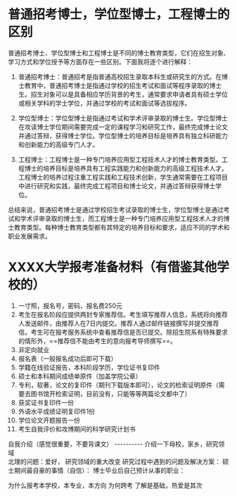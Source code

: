 # 普通招考博士，学位型博士，工程博士的区别

普通招考博士、学位型博士和工程博士是不同的博士教育类型，它们在招生对象、学习方式和学位授予等方面存在一些区别。下面我将逐个进行解释：

1. 普通招考博士：普通招考是指普通高校招生录取本科生或研究生的方式。在博士教育中，普通招考博士是指通过学校的招生考试和面试等程序录取的博士生。招生对象可以是具备相应学历背景的考生，通常要求申请者具有硕士学位或相关学科的学士学位，并通过学校的考试和面试等选拔程序。

2. 学位型博士：学位型博士是指通过考试和学术评审录取的博士生。学位型博士在攻读博士学位期间需要完成一定的课程学习和研究工作，最终完成博士论文并通过答辩，获得博士学位。学位型博士的培养目标是培养具有独立科研能力和创新能力的高级专门人才。

3. 工程博士：工程博士是一种专门培养应用型工程技术人才的博士教育类型。工程博士的培养目标是培养具有工程实践能力和创新能力的高级工程技术人才。工程博士的培养过程注重工程实践和工程技术创新，学生通常需要在工程项目中进行研究和实践，最终完成工程项目和博士论文，并通过答辩获得博士学位。

总结来说，普通招考博士是通过学校招生考试录取的博士生，学位型博士是通过考试和学术评审录取的博士生，而工程博士是一种专门培养应用型工程技术人才的博士教育类型。每种博士教育类型都有其特定的培养目标和要求，适应不同的学术和职业发展需求。

# XXXX大学报考准备材料（有借鉴其他学校的）

1. 一寸照，报名号，密码，报名费250元
2. 考生在报名阶段应提供两封专家推荐信。考生填写推荐人信息，系统将向推荐人发送邮件，由推荐人在7日内提交。推荐人通过邮件链接撰写并提交推荐信。考生可在报考服务系统中查看推荐信是否已提交。除招生院系有特殊要求的情形外，==推荐信不能由考生的意向报考导师撰写==。
3. 非定向就业
4. 报名表（一般报名成功后即可下载）
5. 学籍在线验证报告，本科阶段学历，学位证书复印件
6. 硕士和本科期间成绩单原件（加盖学院公章）
7. 专利，软著，论文的复印件（期刊下载版本即可），论文的检索证明原件（需要去图书馆开检索证明，目前没有，只能等等两篇论文都中了）
8. 获奖证书复印件一份
9. 外语水平成绩证明复印件1份
10. 学位论文开题报告一份
11. 考生自我评价和攻博期间的科学研究计划书



自我介绍（感觉很重要，不要背课文）
 ----------    介绍一下母校，家乡，研究领域        
北理的问题：爱好， 研究领域的重大改变
研究过程中遇到的问题及解决方案：
硕士期间最自豪的事情（自信）：
博士毕业后自己预计从事的职业：

为什么报考本学校，本专业，本方向  为何跨考
 了解是基础，热爱是其次
